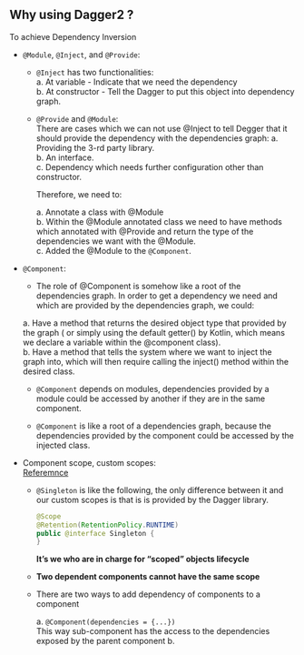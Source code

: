 ## Why using Dagger2 ?

  To achieve Dependency Inversion 
  
* `@Module`, `@Inject`, and `@Provide`:

  - `@Inject` has two functionalities:<br/>
    a. At variable - Indicate that we need the dependency<br/>
    b. At constructor - Tell the Dagger to put this object into dependency graph.
    
  - `@Provide` and `@Module`: <br/>
    There are cases which we can not use @Inject to tell Degger that it should provide the dependency with the dependencies graph:
    a. Providing the 3-rd party library.<br/>
    b. An interface.<br/>
    c. Dependency which needs further configuration other than constructor.
    
    Therefore, we need to:<br/>
      
      a. Annotate a class with @Module<br/>
      b. Within the @Module annotated class we need to have methods which annotated with @Provide 
    and return the type of the dependencies we want with the @Module.<br/>
      c. Added the @Module to the `@Component`.
    
* `@Component`:
  -  The role of @Component is somehow like a root of the dependencies graph. 
  In order to get a dependency we need and which are provided by the dependencies graph, we could:<br/>
    
    a. Have a method that returns the desired object type that provided by the graph ( or simply using the default getter() by Kotlin, 
  which means we declare a variable within the @component class).<br/>
    b. Have a method that tells the system where we want to inject the graph into, 
  which will then require calling the inject() method within the desired class.

  - `@Component` depends on modules, dependencies provided by a module could be accessed by another if they are in the same component.
  
  - `@Component` is like a root of a dependencies graph, because the dependencies provided by the component could be accessed by the injected class.

* Component scope, custom scopes:<br/>
  [Referemnce](https://proandroiddev.com/dagger-2-part-ii-custom-scopes-component-dependencies-subcomponents-697c1fa1cfc)<br/>
  - `@Singleton` is like the following, the only difference between it and our custom scopes is that is is provided by the Dagger library.
    ```Java
    @Scope
    @Retention(RetentionPolicy.RUNTIME)
    public @interface Singleton {
    }
    ```
    __It’s we who are in charge for “scoped” objects lifecycle__
    
  - **Two dependent components cannot have the same scope**
  
  - There are two ways to add dependency of components to a component
  
    a. `@Component(dependencies = {...})`<br/>
    This way sub-component has the access to the dependencies exposed by the parent component
    b. 
